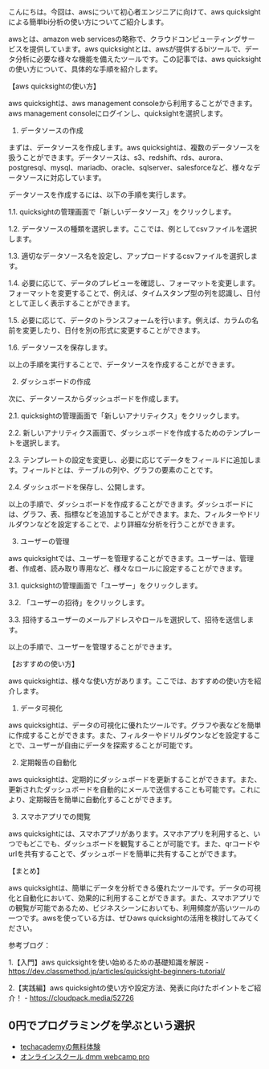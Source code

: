 <!--
title:   【基礎】aws quicksightによる簡単bi分析！おススメ使い方
tags:    AWS,QuickSight,使い方
id:      6f78851b9f8d8c2de54d
private: false
-->


こんにちは。今回は、awsについて初心者エンジニアに向けて、aws quicksightによる簡単bi分析の使い方についてご紹介します。

awsとは、amazon web servicesの略称で、クラウドコンピューティングサービスを提供しています。aws quicksightとは、awsが提供するbiツールで、データ分析に必要な様々な機能を備えたツールです。この記事では、aws quicksightの使い方について、具体的な手順を紹介します。

【aws quicksightの使い方】

aws quicksightは、aws management consoleから利用することができます。aws management consoleにログインし、quicksightを選択します。

1. データソースの作成

まずは、データソースを作成します。aws quicksightは、複数のデータソースを扱うことができます。データソースは、s3、redshift、rds、aurora、postgresql、mysql、mariadb、oracle、sqlserver、salesforceなど、様々なデータソースに対応しています。

データソースを作成するには、以下の手順を実行します。

1.1. quicksightの管理画面で「新しいデータソース」をクリックします。

1.2. データソースの種類を選択します。ここでは、例としてcsvファイルを選択します。

1.3. 適切なデータソース名を設定し、アップロードするcsvファイルを選択します。

1.4. 必要に応じて、データのプレビューを確認し、フォーマットを変更します。フォーマットを変更することで、例えば、タイムスタンプ型の列を認識し、日付として正しく表示することができます。

1.5. 必要に応じて、データのトランスフォームを行います。例えば、カラムの名前を変更したり、日付を別の形式に変更することができます。

1.6. データソースを保存します。

以上の手順を実行することで、データソースを作成することができます。

2. ダッシュボードの作成

次に、データソースからダッシュボードを作成します。

2.1. quicksightの管理画面で「新しいアナリティクス」をクリックします。

2.2. 新しいアナリティクス画面で、ダッシュボードを作成するためのテンプレートを選択します。

2.3. テンプレートの設定を変更し、必要に応じてデータをフィールドに追加します。フィールドとは、テーブルの列や、グラフの要素のことです。

2.4. ダッシュボードを保存し、公開します。

以上の手順で、ダッシュボードを作成することができます。ダッシュボードには、グラフ、表、指標などを追加することができます。また、フィルターやドリルダウンなどを設定することで、より詳細な分析を行うことができます。

3. ユーザーの管理

aws quicksightでは、ユーザーを管理することができます。ユーザーは、管理者、作成者、読み取り専用など、様々なロールに設定することができます。

3.1. quicksightの管理画面で「ユーザー」をクリックします。

3.2. 「ユーザーの招待」をクリックします。

3.3. 招待するユーザーのメールアドレスやロールを選択して、招待を送信します。

以上の手順で、ユーザーを管理することができます。

【おすすめの使い方】

aws quicksightは、様々な使い方があります。ここでは、おすすめの使い方を紹介します。

1. データ可視化

aws quicksightは、データの可視化に優れたツールです。グラフや表などを簡単に作成することができます。また、フィルターやドリルダウンなどを設定することで、ユーザーが自由にデータを探索することが可能です。

2. 定期報告の自動化

aws quicksightは、定期的にダッシュボードを更新することができます。また、更新されたダッシュボードを自動的にメールで送信することも可能です。これにより、定期報告を簡単に自動化することができます。

3. スマホアプリでの閲覧

aws quicksightには、スマホアプリがあります。スマホアプリを利用すると、いつでもどこでも、ダッシュボードを観覧することが可能です。また、qrコードやurlを共有することで、ダッシュボードを簡単に共有することができます。

【まとめ】

aws quicksightは、簡単にデータを分析できる優れたツールです。データの可視化と自動化において、効果的に利用することができます。また、スマホアプリでの観覧が可能であるため、ビジネスシーンにおいても、利用頻度が高いツールの一つです。awsを使っている方は、ぜひaws quicksightの活用を検討してみてください。

参考ブログ：

1.【入門】aws quicksightを使い始めるための基礎知識を解説 - https://dev.classmethod.jp/articles/quicksight-beginners-tutorial/

2.【実践編】aws quicksightの使い方や設定方法、発表に向けたポイントをご紹介！ - https://cloudpack.media/52726

## 0円でプログラミングを学ぶという選択
- [techacademyの無料体験](//af.moshimo.com/af/c/click?a_id=2612475&amp;p_id=1555&amp;pc_id=2816&amp;pl_id=22706&amp;url=https%3a%2f%2ftechacademy.jp%2fhtmlcss-trial%3futm_source%3dmoshimo%26utm_medium%3daffiliate%26utm_campaign%3dtextad)
- [オンラインスクール dmm webcamp pro](//af.moshimo.com/af/c/click?a_id=2612482&amp;p_id=1363&amp;pc_id=2297&amp;pl_id=39999&amp;guid=on)
